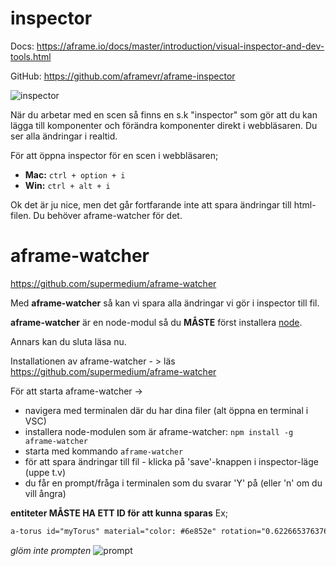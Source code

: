 # inspector
Docs: https://aframe.io/docs/master/introduction/visual-inspector-and-dev-tools.html

GitHub: https://github.com/aframevr/aframe-inspector

![inspector](https://cloud.githubusercontent.com/assets/674727/18565454/ad047c84-7b44-11e6-8c4a-0f1fe55c6682.gif)


När du arbetar med en scen så finns en s.k "inspector" som gör att du kan lägga till komponenter och förändra 
komponenter direkt i webbläsaren. Du ser alla ändringar i realtid.

För att öppna inspector för en scen i webbläsaren;
- **Mac:** ```ctrl + option + i```
- **Win:** ```ctrl + alt + i```

Ok det är ju nice, men det går fortfarande inte att spara ändringar till html-filen.
Du behöver aframe-watcher för det.

# aframe-watcher
https://github.com/supermedium/aframe-watcher

Med **aframe-watcher** så kan vi spara alla ändringar vi gör i inspector till fil.

**aframe-watcher** är en node-modul så du **MÅSTE** först installera [node](https://nodejs.org/en).

Annars kan du sluta läsa nu.

Installationen av aframe-watcher - > läs https://github.com/supermedium/aframe-watcher

För att starta aframe-watcher -> 
- navigera med terminalen där du har dina filer (alt öppna en terminal i VSC)
- installera node-modulen som är aframe-watcher: ```npm install -g aframe-watcher```
- starta med kommando ```aframe-watcher```
- för att spara ändringar till fil - klicka på 'save'-knappen i inspector-läge (uppe t.v)
- du får en prompt/fråga i terminalen som du svarar 'Y' på (eller 'n' om du vill ångra)


**entiteter MÅSTE HA ETT ID för att kunna sparas**
Ex;
```html
a-torus id="myTorus" material="color: #6e852e" rotation="0.6226653763760841 0 0" position="-2 0.85 -4" radius="0.5" radius-tubular="0.1" color="#2E3A87" animation="property: rotation; to: 360 0 0; loop: NaN; dur: 3000"></a-torus>
```

*glöm inte prompten*
![prompt](https://user-images.githubusercontent.com/674727/49696426-80ba7100-fb5e-11e8-93b5-6f79cafa6b5a.png)
